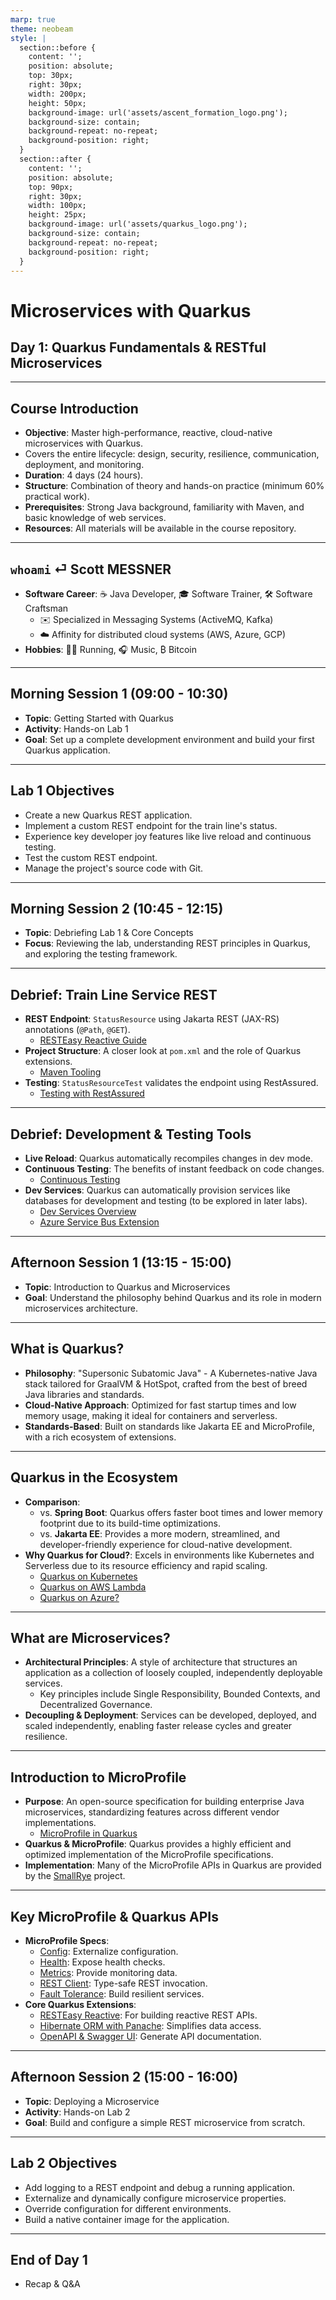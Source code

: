 ```yaml
---
marp: true
theme: neobeam
style: |
  section::before {
    content: '';
    position: absolute;
    top: 30px;
    right: 30px;
    width: 200px;
    height: 50px;
    background-image: url('assets/ascent_formation_logo.png');
    background-size: contain;
    background-repeat: no-repeat;
    background-position: right;
  }
  section::after {
    content: '';
    position: absolute;
    top: 90px;
    right: 30px;
    width: 100px;
    height: 25px;
    background-image: url('assets/quarkus_logo.png');
    background-size: contain;
    background-repeat: no-repeat;
    background-position: right;
  }
---
```


<!-- _class: lead -->
# Microservices with Quarkus
## Day 1: Quarkus Fundamentals & RESTful Microservices
---

## Course Introduction

- **Objective**: Master high-performance, reactive, cloud-native microservices with Quarkus.
- Covers the entire lifecycle: design, security, resilience, communication, deployment, and monitoring.
- **Duration**: 4 days (24 hours).
- **Structure**: Combination of theory and hands-on practice (minimum 60% practical work).
- **Prerequisites**: Strong Java background, familiarity with Maven, and basic knowledge of web services.
- **Resources**: All materials will be available in the course repository.
---

## `whoami` ⏎ Scott MESSNER

- **Software Career**: ☕️ Java Developer, 🎓 Software Trainer, 🛠️ Software Craftsman
  - ✉️ Specialized in Messaging Systems (ActiveMQ, Kafka)
  - ☁️ Affinity for distributed cloud systems (AWS, Azure, GCP)
- **Hobbies**: 🏃‍♂️ Running, 🎧 Music, ₿ Bitcoin
---

## Morning Session 1 (09:00 - 10:30)

- **Topic**: Getting Started with Quarkus
- **Activity**: Hands-on Lab 1
- **Goal**: Set up a complete development environment and build your first Quarkus application.

---

## Lab 1 Objectives

- Create a new Quarkus REST application.
- Implement a custom REST endpoint for the train line's status.
- Experience key developer joy features like live reload and continuous testing.
- Test the custom REST endpoint.
- Manage the project's source code with Git.

---

## Morning Session 2 (10:45 - 12:15)

- **Topic**: Debriefing Lab 1 & Core Concepts
- **Focus**: Reviewing the lab, understanding REST principles in Quarkus, and exploring the testing framework.

---

## Debrief: Train Line Service REST

- **REST Endpoint**: `StatusResource` using Jakarta REST (JAX-RS) annotations (`@Path`, `@GET`).
  - [RESTEasy Reactive Guide](https://quarkus.io/guides/resteasy-reactive)
- **Project Structure**: A closer look at `pom.xml` and the role of Quarkus extensions.
  - [Maven Tooling](https://quarkus.io/guides/maven-tooling#managing-dependencies)
- **Testing**: `StatusResourceTest` validates the endpoint using RestAssured.
  - [Testing with RestAssured](https://quarkus.io/guides/getting-started-testing#testing-the-application)

---

## Debrief: Development & Testing Tools

- **Live Reload**: Quarkus automatically recompiles changes in dev mode.
- **Continuous Testing**: The benefits of instant feedback on code changes.
  - [Continuous Testing](https://quarkus.io/guides/continuous-testing)
- **Dev Services**: Quarkus can automatically provision services like databases for development and testing (to be explored in later labs).
  - [Dev Services Overview](https://quarkus.io/guides/dev-services)
  - [Azure Service Bus Extension](https://docs.quarkiverse.io/quarkus-azure-services/dev/quarkus-azure-servicebus.html)

---

## Afternoon Session 1 (13:15 - 15:00)

- **Topic**: Introduction to Quarkus and Microservices
- **Goal**: Understand the philosophy behind Quarkus and its role in modern microservices architecture.

---

## What is Quarkus?

- **Philosophy**: "Supersonic Subatomic Java" - A Kubernetes-native Java stack tailored for GraalVM & HotSpot, crafted from the best of breed Java libraries and standards.
- **Cloud-Native Approach**: Optimized for fast startup times and low memory usage, making it ideal for containers and serverless.
- **Standards-Based**: Built on standards like Jakarta EE and MicroProfile, with a rich ecosystem of extensions.

---

## Quarkus in the Ecosystem

- **Comparison**:
  - vs. **Spring Boot**: Quarkus offers faster boot times and lower memory footprint due to its build-time optimizations.
  - vs. **Jakarta EE**: Provides a more modern, streamlined, and developer-friendly experience for cloud-native development.
- **Why Quarkus for Cloud?**: Excels in environments like Kubernetes and Serverless due to its resource efficiency and rapid scaling.
  - [Quarkus on Kubernetes](https://quarkus.io/guides/deploying-to-kubernetes)
  - [Quarkus on AWS Lambda](https://quarkus.io/guides/amazon-lambda)
  - [Quarkus on Azure?](https://quarkus.io/guides/deploying-to-azure-cloud)

---

## What are Microservices?

- **Architectural Principles**: A style of architecture that structures an application as a collection of loosely coupled, independently deployable services.
  - Key principles include Single Responsibility, Bounded Contexts, and Decentralized Governance.
- **Decoupling & Deployment**: Services can be developed, deployed, and scaled independently, enabling faster release cycles and greater resilience.

---

## Introduction to MicroProfile

- **Purpose**: An open-source specification for building enterprise Java microservices, standardizing features across different vendor implementations.
  - [MicroProfile in Quarkus](https://quarkus.io/guides/microprofile)
- **Quarkus & MicroProfile**: Quarkus provides a highly efficient and optimized implementation of the MicroProfile specifications.
- **Implementation**: Many of the MicroProfile APIs in Quarkus are provided by the [SmallRye](https://smallrye.io/) project.

---

## Key MicroProfile & Quarkus APIs

- **MicroProfile Specs**:
  - [Config](https://quarkus.io/guides/microprofile-config): Externalize configuration.
  - [Health](https://quarkus.io/guides/microprofile-health): Expose health checks.
  - [Metrics](https://quarkus.io/guides/microprofile-metrics): Provide monitoring data.
  - [REST Client](https://quarkus.io/guides/rest-client-reactive): Type-safe REST invocation.
  - [Fault Tolerance](https://quarkus.io/guides/microprofile-fault-tolerance): Build resilient services.
- **Core Quarkus Extensions**:
  - [RESTEasy Reactive](https://quarkus.io/guides/resteasy-reactive): For building reactive REST APIs.
  - [Hibernate ORM with Panache](https://quarkus.io/guides/hibernate-orm-panache): Simplifies data access.
  - [OpenAPI & Swagger UI](https://quarkus.io/guides/openapi-swaggerui): Generate API documentation.

---

## Afternoon Session 2 (15:00 - 16:00)

- **Topic**: Deploying a Microservice
- **Activity**: Hands-on Lab 2
- **Goal**: Build and configure a simple REST microservice from scratch.

---

## Lab 2 Objectives

- Add logging to a REST endpoint and debug a running application.
- Externalize and dynamically configure microservice properties.
- Override configuration for different environments.
- Build a native container image for the application.

---

## End of Day 1

- Recap & Q&A
